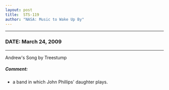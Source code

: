 ```yaml
---
layout: post
title:  STS-119
author: "NASA: Music to Wake Up By"
---
```


----
### DATE: March 24, 2009
----
Andrew's Song by Treestump

##### Comment:
* a band in which John Phillips' daughter plays.
